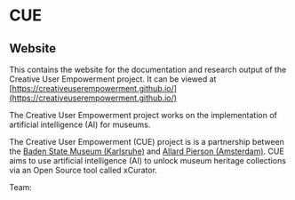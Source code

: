 # CUE

## Website

This contains the website for the documentation and research output of the Creative User Empowerment project.
It can be viewed at [https://creativeuserempowerment.github.io/](https://creativeuserempowerment.github.io/)

The Creative User Empowerment project works on the implementation of artificial intelligence (AI) for museums.

The Creative User Empowerment (CUE) project is  is a partnership between the [Baden State Museum (Karlsruhe)](https://www.landesmuseum.de/konferenz-ki-2022) and [Allard Pierson (Amsterdam)](https://allardpierson.nl/en/research/creative-user-empowerment/). CUE aims to use artificial intelligence (AI) to unlock museum heritage collections via an Open Source tool called xCurator.

Team: 
